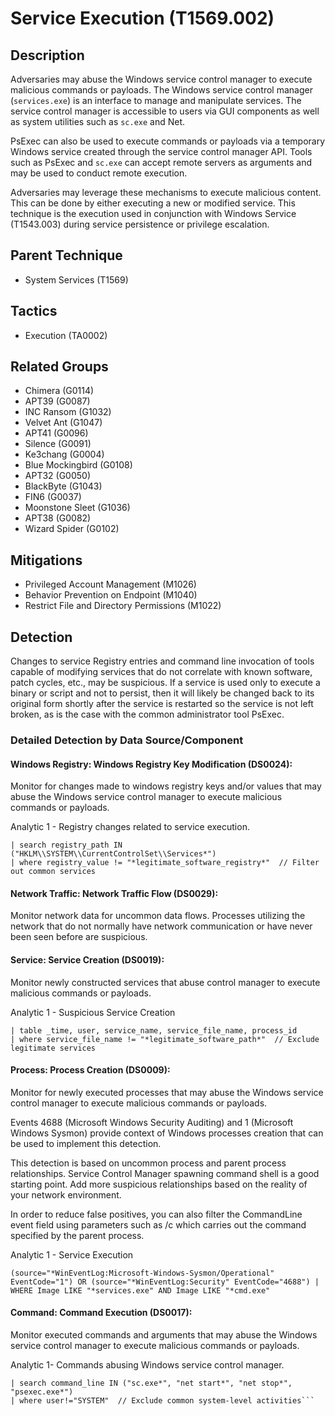 # Service Execution (T1569.002)

## Description
Adversaries may abuse the Windows service control manager to execute malicious commands or payloads. The Windows service control manager (```services.exe```) is an interface to manage and manipulate services. The service control manager is accessible to users via GUI components as well as system utilities such as ```sc.exe``` and Net.

PsExec can also be used to execute commands or payloads via a temporary Windows service created through the service control manager API. Tools such as PsExec and ```sc.exe``` can accept remote servers as arguments and may be used to conduct remote execution.

Adversaries may leverage these mechanisms to execute malicious content. This can be done by either executing a new or modified service. This technique is the execution used in conjunction with Windows Service (T1543.003) during service persistence or privilege escalation.

## Parent Technique
- System Services (T1569)

## Tactics
- Execution (TA0002)

## Related Groups
- Chimera (G0114)
- APT39 (G0087)
- INC Ransom (G1032)
- Velvet Ant (G1047)
- APT41 (G0096)
- Silence (G0091)
- Ke3chang (G0004)
- Blue Mockingbird (G0108)
- APT32 (G0050)
- BlackByte (G1043)
- FIN6 (G0037)
- Moonstone Sleet (G1036)
- APT38 (G0082)
- Wizard Spider (G0102)

## Mitigations
- Privileged Account Management (M1026)
- Behavior Prevention on Endpoint (M1040)
- Restrict File and Directory Permissions (M1022)

## Detection
Changes to service Registry entries and command line invocation of tools capable of modifying services that do not correlate with known software, patch cycles, etc., may be suspicious. If a service is used only to execute a binary or script and not to persist, then it will likely be changed back to its original form shortly after the service is restarted so the service is not left broken, as is the case with the common administrator tool PsExec.

### Detailed Detection by Data Source/Component
#### Windows Registry: Windows Registry Key Modification (DS0024): 
Monitor for changes made to windows registry keys and/or values that may abuse the Windows service control manager to execute malicious commands or payloads.

Analytic 1 - Registry changes related to service execution.

``` sourcetype=WinEventLog:Security OR sourcetype=Sysmon EventCode=13 OR EventCode=4657
| search registry_path IN ("HKLM\\SYSTEM\\CurrentControlSet\\Services*")
| where registry_value != "*legitimate_software_registry*"  // Filter out common services
```

#### Network Traffic: Network Traffic Flow (DS0029): 
Monitor network data for uncommon data flows. Processes utilizing the network that do not normally have network communication or have never been seen before are suspicious.

#### Service: Service Creation (DS0019): 
Monitor newly constructed services that abuse control manager to execute malicious commands or payloads.

Analytic 1 - Suspicious Service Creation

```sourcetype=WinEventLog:Security OR sourcetype=WinEventLog:System EventCode=4697 OR EventCode=7045
| table _time, user, service_name, service_file_name, process_id
| where service_file_name != "*legitimate_software_path*"  // Exclude legitimate services
 ```

#### Process: Process Creation (DS0009): 
Monitor for newly executed processes that may abuse the Windows service control manager to execute malicious commands or payloads.

Events 4688 (Microsoft Windows Security Auditing) and 1 (Microsoft Windows Sysmon) provide context of Windows processes creation that can be used to implement this detection.

This detection is based on uncommon process and parent process relationships. Service Control Manager spawning command shell is a good starting point. Add more suspicious relationships based on the reality of your network environment.

In order to reduce false positives, you can also filter the CommandLine event field using parameters such as /c which carries out the command specified by the parent process.

Analytic 1 - Service Execution

```(source="*WinEventLog:Microsoft-Windows-Sysmon/Operational" EventCode="1") OR (source="*WinEventLog:Security" EventCode="4688") | WHERE Image LIKE "*services.exe" AND Image LIKE "*cmd.exe"```

#### Command: Command Execution (DS0017): 
Monitor executed commands and arguments that may abuse the Windows service control manager to execute malicious commands or payloads.

Analytic 1- Commands abusing Windows service control manager.

```sourcetype=WinEventLog:Security OR sourcetype=Powershell OR sourcetype=Sysmon EventCode IN (1,4688,4104) 
| search command_line IN ("sc.exe*", "net start*", "net stop*", "psexec.exe*")
| where user!="SYSTEM"  // Exclude common system-level activities```

